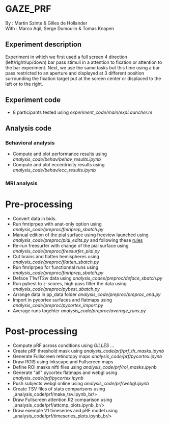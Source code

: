# GAZE_PRF

By : Martin Szinte & Gilles de Hollander<br/>
With : Marco Aqil, Serge Dumoulin & Tomas Knapen<br/>

## Experiment description
Experiment in which we first used a full screen 4 direction (left/right/up/down)
bar pass stimuli in a attention to fixation or attention to the bar experiment.
Next, we use the same tasks but this time using a bar pass restricted to an aperture and 
displayed at 3 different position surrounding the fixation target put at the screen center 
or displaced to the left or to the right.<br/>

## Experiment code
* 8 participants tested using _experiment_code/main/expLauncher.m_

## Analysis code

### Behavioral analysis
* Compute and plot performance results using _analysis_code/behav/behav_results.ipynb_<br/>
* Compute and plot eccentricity results using _analysis_code/behav/ecc_results.ipynb_<br/>

### MRI analysis

# Pre-processing
* Convert data in bids.<br/>
* Run fmriprpep with anat-only option using _analysis_code/preproc/fmriprep_sbatch.py_<br/>
* Manual edition of the pial surface using freeview launched using _analysis_code/preproc/pial_edits.py_ and following these [rules](http://surfer.nmr.mgh.harvard.edu/fswiki/FsTutorial/PialEditsV6.0)<br/>
* Re-run freesurfer with change of the pial surface using _analysis_code/preproc/freesurfer_pial.py_<br/>
* Cut brains and flatten hemispheres using _analysis_code/preproc/flatten_sbatch.py_<br/>
* Run fmriprpep for functionnal runs using _analysis_code/preproc/fmriprep_sbatch.py_<br/>
* Deface T1w/T2w data using _analysis_codes/preproc/deface_sbatch.py_<br/>
* Run pybest to z-scores, high pass filter the data using _analysis_code/preproc/pybest_sbatch.py_<br/>
* Arrange data in pp_data folder _analysis_code/preproc/preproc_end.py_<br/>
* Import in pycortex surfaces and flatmaps using _analysis_code/preproc/pycortex_import.py_<br/>
* Average runs togehter _analysis_code/preproc/average_runs.py_<br/>

# Post-processing
* Compute pRF across conditions using _GILLES_ ...
* Create pRF threshold mask using _analysis_code/prf/prf_th_masks.ipynb_<br/>
* Generate Fullscreen retinotopy maps _analysis_code/prf/pycortex.ipynb_<br/>
* Draw ROIS using Inkscape and Fullscreen maps<br/>
* Define ROI masks nifti files using _analysis_code/prf/roi_masks.ipynb_<br/>
* Generate "all" pycortex flatmaps and webgl using _analysis_code/prf/pycortex.ipynb_<br/>
* Push subjects webgl online using _analysis_code/prf/webgl.ipynb_<br/>
* Create TSV files of stats comparisons using _analysis_code/prf/make_tsv.ipynb_br/>
* Draw Fullscreen attention R2 comparison using _analysis_code/prf/attcmp_plots.ipynb_br/>
* Draw exemple V1 timeseries and pRF model using _analysis_code/prf/timeseries_plots.ipynb_br/>
